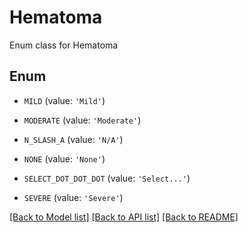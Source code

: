 # Hematoma

Enum class for Hematoma

## Enum

* `MILD` (value: `'Mild'`)

* `MODERATE` (value: `'Moderate'`)

* `N_SLASH_A` (value: `'N/A'`)

* `NONE` (value: `'None'`)

* `SELECT_DOT_DOT_DOT` (value: `'Select...'`)

* `SEVERE` (value: `'Severe'`)

[[Back to Model list]](../README.md#documentation-for-models) [[Back to API list]](../README.md#documentation-for-api-endpoints) [[Back to README]](../README.md)


